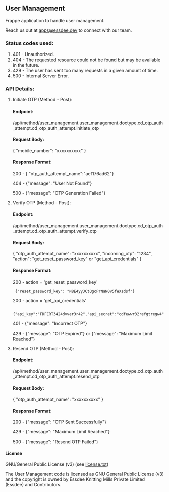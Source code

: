 ## User Management

Frappe application to handle user management.

Reach us out at apps@essdee.dev to connect with our team.

### Status codes used:
1. 401 - Unauthorized.
2. 404 - The requested resource could not be found but may be available in the future.
3. 429 - The user has sent too many requests in a given amount of time.
4. 500 - Internal Server Error.

### API Details:
1. Initiate OTP (Method - Post):
   
   #### Endpoint:

   /api/method/user_management.user_management.doctype.cd_otp_auth_attempt.cd_otp_auth_attempt.initiate_otp

   #### Request Body:
   
   {
       "mobile_number": "xxxxxxxxxx"
   }

   #### Response Format:

    200 - { "otp_auth_attempt_name":"aef176ad62"}

    404 - {"message": "User Not Found"}
    
    500 - {"message": "OTP Generation Failed"}

2. Verify OTP (Method - Post):
    
    #### Endpoint:

    /api/method/user_management.user_management.doctype.cd_otp_auth_attempt.cd_otp_auth_attempt.verify_otp

    #### Request Body:
    
    {
        "otp_auth_attempt_name": "xxxxxxxxxx",
        "incoming_otp": "1234",
        "action": "get_reset_password_key" or "get_api_credentials"
    }

    #### Response Format:

    200 - action = 'get_reset_password_key'
        
        {"reset_password_key": "N8E4yyJCtQgcPrNaN0v5fWXzdsf"}
    
    200 - action = 'get_api_credentials'
        
        {"api_key":"FDFERT3424dvver3r42","api_secret":"cdfewwr32refgtregw4"}
    
    401 - {"message": "Incorrect OTP"}
    
    429 - {"message": "OTP Expired"} or {"message": "Maximum Limit Reached"}

3. Resend OTP (Method - Post):
    
    #### Endpoint:

    /api/method/user_management.user_management.doctype.cd_otp_auth_attempt.cd_otp_auth_attempt.resend_otp

    #### Request Body:

    {
        "otp_auth_attempt_name": "xxxxxxxxxx"
    }

    #### Response Format:

    200 - {"message": "OTP Sent Successfully"}
    
    429 - {"message": "Maximum Limit Reached"}
    
    500 - {"message": "Resend OTP Failed"}

#### License

GNU/General Public License (v3) (see [license.txt](license.txt))

The User Management code is licensed as GNU General Public License (v3) and the copyright is owned by Essdee Knitting Mills Private Limited (Essdee) and Contributors.
